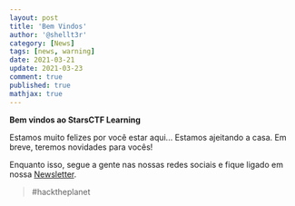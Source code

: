```yaml
---
layout: post
title: 'Bem Vindos'
author: '@shellt3r'
category: [News]
tags: [news, warning]
date: 2021-03-21
update: 2021-03-23
comment: true
published: true
mathjax: true
---
```


**Bem vindos ao StarsCTF Learning**

Estamos muito felizes por você estar aqui...
Estamos ajeitando a casa. Em breve, teremos novidades para vocês!

Enquanto isso, segue a gente nas nossas redes sociais e fique ligado em nossa [Newsletter](https://starsctf.org).

>#hacktheplanet
